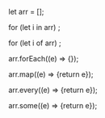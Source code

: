 let arr = [];

for (let i in arr) ;

for (let i of arr) ;

arr.forEach((e) => {});

arr.map((e) => {return e});

arr.every((e) => {return e});

arr.some((e) => {return e});
